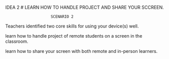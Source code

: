 IDEA 2                # LEARN HOW TO HANDLE PROJECT AND SHARE YOUR SCCREEN. 
                        
                        SCENARIO 2

Teachers identified two core skills for using your device(s) well.

learn how to handle project of remote students on a screen in the classroom.

learn how to share your screen with both remote and in-person learners. 

